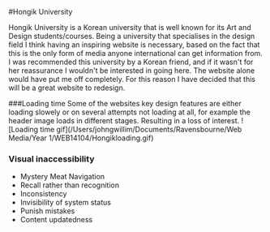 #Hongik University

Hongik University is a Korean university that is well known for its Art and Design students/courses. Being a university that specialises in the design field I think having an inspiring website is necessary, based on the fact that this is the only form of media anyone international can get information from. I was recommended this university by a Korean friend, and if it wasn't for her reassurance I wouldn't be interested in going here. The website alone would have put me off completely. For this reason I have decided that this will be a great website to redesign.  

###Loading time
Some of the websites key design features are either loading slowely or on several attempts not loading at all, for example the header image loads in different stages. Resulting in a loss of interest.
![Loading time gif](/Users/johngwillim/Documents/Ravensbourne/Web Media/Year 1/WEB14104/Hongikloading.gif) 
### Visual inaccessibility

* Mystery Meat Navigation
* Recall rather than recognition
* Inconsistency
* Invisibility of system status
* Punish mistakes
* Content updatedness
